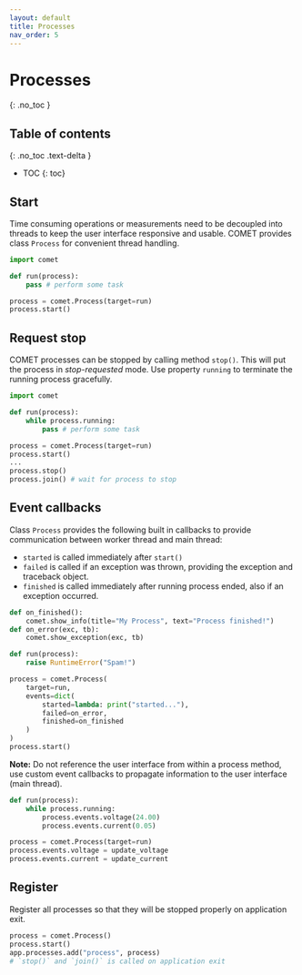 ```yaml
---
layout: default
title: Processes
nav_order: 5
---
```


# Processes
{: .no_toc }

## Table of contents
{: .no_toc .text-delta }

* TOC
{: toc}

## Start

Time consuming operations or measurements need to be decoupled into threads to
keep the user interface responsive and usable. COMET provides class `Process`
for convenient thread handling.

```python
import comet

def run(process):
    pass # perform some task

process = comet.Process(target=run)
process.start()
```

## Request stop

COMET processes can be stopped by calling method `stop()`. This will put the
process in _stop-requested_ mode. Use property `running` to terminate the
running process gracefully.

```python
import comet

def run(process):
    while process.running:
        pass # perform some task

process = comet.Process(target=run)
process.start()
...
process.stop()
process.join() # wait for process to stop
```

## Event callbacks

Class `Process` provides the following built in callbacks to provide
communication between worker thread and main thread:
* `started` is called immediately after `start()`
* `failed` is called if an exception was thrown, providing the exception and
 traceback object.
* `finished` is called immediately after running process ended, also if an
exception occurred.

```python
def on_finished():
    comet.show_info(title="My Process", text="Process finished!")
def on_error(exc, tb):
    comet.show_exception(exc, tb)

def run(process):
    raise RuntimeError("Spam!")

process = comet.Process(
    target=run,
    events=dict(
        started=lambda: print("started..."),
        failed=on_error,
        finished=on_finished
    )
)
process.start()
```

**Note:** Do not reference the user interface from within a process method, use
custom event callbacks to propagate information to the user interface (main thread).

```python
def run(process):
    while process.running:
        process.events.voltage(24.00)
        process.events.current(0.05)

process = comet.Process(target=run)
process.events.voltage = update_voltage
process.events.current = update_current
```

## Register

Register all processes so that they will be stopped properly on application exit.

```python
process = comet.Process()
process.start()
app.processes.add("process", process)
# `stop()` and `join()` is called on application exit
```
